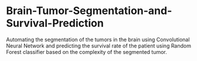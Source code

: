 # Brain-Tumor-Segmentation-and-Survival-Prediction
Automating the segmentation of the tumors in the brain using Convolutional Neural Network and predicting the survival rate of the patient using Random Forest classifier based on the complexity of the segmented tumor.
